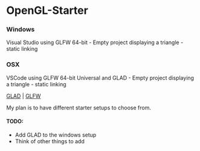 # OpenGL-Starter
### Windows
Visual Studio using GLFW 64-bit - Empty project displaying a triangle - static linking

### OSX
VSCode using GLFW 64-bit Universal and GLAD - Empty project displaying a triangle - static linking

[GLAD](https://glad.dav1d.de/ "Multi-Language Web Loader") |
[GLFW](https://www.glfw.org/ "An OpenGL library | GLFW")

My plan is to have different starter setups to choose from. 

#### TODO:
- Add GLAD to the windows setup
- Think of other things to add
